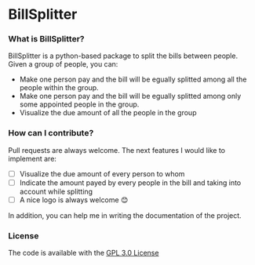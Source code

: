 # BillSplitter

### What is BillSplitter?
BillSplitter is a python-based package to split the bills between people. Given a group of people, you can: <p>
* Make one person pay and the bill will be egually splitted among all the people within the group.
* Make one person pay and the bill will be egually splitted among only some appointed people in the group.
* Visualize the due amount of all the people in the group

### How can I contribute?
Pull requests are always welcome. The next features I would like to implement are:
- [ ] Visualize the due amount of every person to whom
- [ ] Indicate the amount payed by every people in the bill and taking into account while splitting
- [ ] A nice logo is always welcome 😊

In addition, you can help me in writing the documentation of the project.

### License
The code is available with the [GPL 3.0 License](https://github.com/udicaprio/BillSplitter/blob/main/License)
